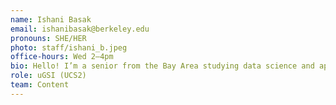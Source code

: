 ```yaml
---
name: Ishani Basak
email: ishanibasak@berkeley.edu
pronouns: SHE/HER
photo: staff/ishani_b.jpeg
office-hours: Wed 2–4pm
bio: Hello! I’m a senior from the Bay Area studying data science and applied math with a focus on computer science. Outside of academics I love to climb and dance, and I’m excited to meet you all!
role: uGSI (UCS2)
team: Content
---
```

